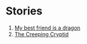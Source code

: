 # Stories
1. [My best friend is a dragon](my-best-friend-is-a-dragon-example.md)
2. [The Creeping Cryptid](the-creeping-cryptid-7.md)
